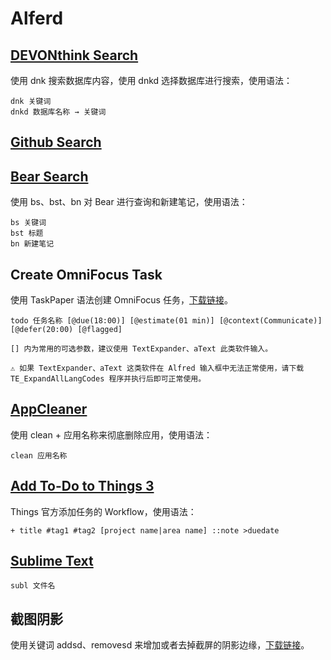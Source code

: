# Alferd
## [DEVONthink Search](http://www.packal.org/workflow/devonthink-search)
使用 dnk 搜索数据库内容，使用 dnkd 选择数据库进行搜索，使用语法：
```
dnk 关键词
dnkd 数据库名称 → 关键词
```
## [Github Search](http://www.packal.org/workflow/github)

## [Bear Search](https://github.com/chrisbro/alfred-bear)
使用 bs、bst、bn 对 Bear 进行查询和新建笔记，使用语法：
```
bs 关键词
bst 标题
bn 新建笔记
```

## Create OmniFocus Task
使用 TaskPaper 语法创建 OmniFocus 任务，[下载链接](https://github.com/JamesHopbourn/Apple-Automation/raw/master/Alfed/Create%20OmniFocus%20Task.alfredworkflow)。
```
todo 任务名称 [@due(18:00)] [@estimate(01 min)] [@context(Communicate)] [@defer(20:00) [@flagged]

[] 内为常用的可选参数，建议使用 TextExpander、aText 此类软件输入。

⚠️ 如果 TextExpander、aText 这类软件在 Alfred 输入框中无法正常使用，请下载 TE_ExpandAllLangCodes 程序并执行后即可正常使用。
```

## [AppCleaner](https://www.alfredforum.com/topic/1324-open-application-in-appzapper-or-appcleaner/)
使用 clean + 应用名称来彻底删除应用，使用语法：
```
clean 应用名称
```

## [Add To-Do to Things 3](https://support.culturedcode.com/customer/en/portal/articles/2803574-creating-to-dos-with-a-launcher)
Things 官方添加任务的 Workflow，使用语法：
```
+ title #tag1 #tag2 [project name|area name] ::note >duedate
```

## [Sublime Text](https://github.com/franzheidl/alfred-workflows/tree/master/open-with-sublime-text)
```
subl 文件名
```

## 截图阴影
使用关键词 addsd、removesd 来增加或者去掉截屏的阴影边缘，[下载链接](https://github.com/JamesHopbourn/Apple-Automation/raw/master/Alfed/截屏阴影.alfredworkflow)。
